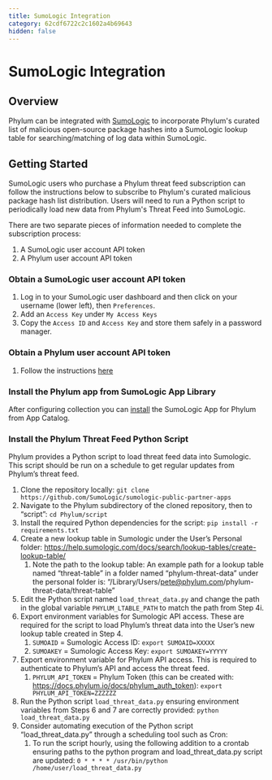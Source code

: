 ```yaml
---
title: SumoLogic Integration
category: 62cdf6722c2c1602a4b69643
hidden: false
---
```


# SumoLogic Integration

## Overview

Phylum can be integrated with [SumoLogic](https://www.sumologic.com) to incorporate Phylum's curated list of malicious open-source package hashes into a SumoLogic lookup table for searching/matching of log data within SumoLogic.

## Getting Started

SumoLogic users who purchase a Phylum threat feed subscription can follow the instructions below to subscribe to Phylum's curated malicious package hash list distribution. Users will need to run a Python script to periodically load new data from Phylum's Threat Feed into SumoLogic.

There are two separate pieces of information needed to complete the subscription process:
1. A SumoLogic user account API token
2. A Phylum user account API token

### Obtain a SumoLogic user account API token

1. Log in to your SumoLogic user dashboard and then click on your username (lower left), then `Preferences`.
2. Add an `Access Key` under `My Access Keys`
3. Copy the `Access ID` and `Access Key` and store them safely in a password manager.

### Obtain a Phylum user account API token

1. Follow the instructions [here](https://docs.phylum.io/docs/phylum_auth_create-token)

### Install the Phylum app from SumoLogic App Library
After configuring collection you can [install](https://help.sumologic.com/05Search/Library/Apps-in-Sumo-Logic/Install-Apps-from-the-Library) the SumoLogic App for Phylum from App Catalog.

### Install the Phylum Threat Feed Python Script
Phylum provides a Python script to load threat feed data into Sumologic. This script should be run on a schedule to get regular updates from Phylum’s threat feed. 

1. Clone the repository locally: `git clone https://github.com/SumoLogic/sumologic-public-partner-apps`
1. Navigate to the Phylum subdirectory of the cloned repository, then to “script”: `cd Phylum/script`
1. Install the required Python dependencies for the script: `pip install -r requirements.txt`
1. Create a new lookup table in Sumologic under the User’s Personal folder: https://help.sumologic.com/docs/search/lookup-tables/create-lookup-table/
    1. Note the path to the lookup table: An example path for a lookup table named “threat-table” in a folder named “phylum-threat-data” under the personal folder is: “/Library/Users/pete@phylum.com/phylum-threat-data/threat-table”
1. Edit the Python script named `load_threat_data.py` and change the path in the global variable `PHYLUM_LTABLE_PATH` to match the path from Step 4i.
1. Export environment variables for Sumologic API access. These are required for the script to load Phylum’s threat data into the User’s new lookup table created in Step 4.
    1. `SUMOAID` = Sumologic Access ID: `export SUMOAID=XXXXX`
    1. `SUMOAKEY` = Sumologic Access Key: `export SUMOAKEY=YYYYY`
1. Export environment variable for Phylum API access. This is required to authenticate to Phylum’s API and access the threat feed.
    1. `PHYLUM_API_TOKEN` = Phylum Token (this can be created with: https://docs.phylum.io/docs/phylum_auth_token): `export PHYLUM_API_TOKEN=ZZZZZZ`
1. Run the Python script `load_threat_data.py` ensuring environment variables from Steps 6 and 7 are correctly provided: `python load_threat_data.py`
1. Consider automating execution of the Python script “load_threat_data.py” through a scheduling tool such as Cron: 
    1. To run the script hourly, using the following addition to a crontab ensuring paths to the python program and load_threat_data.py script are updated: `0 * * * * /usr/bin/python /home/user/load_threat_data.py`